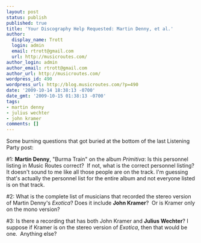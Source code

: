 ```yaml
---
layout: post
status: publish
published: true
title: 'Your Discography Help Requested: Martin Denny, et al.'
author:
  display_name: Trott
  login: admin
  email: rtrott@gmail.com
  url: http://musicroutes.com/
author_login: admin
author_email: rtrott@gmail.com
author_url: http://musicroutes.com/
wordpress_id: 490
wordpress_url: http://blog.musicroutes.com/?p=490
date: '2009-10-14 18:38:13 -0700'
date_gmt: '2009-10-15 01:38:13 -0700'
tags:
- martin denny
- julius wechter
- john kramer
comments: []
---
```

<p>Some burning questions that got buried at the bottom of the last Listening Party post:</p>
<p>#1: <strong>Martin Denny</strong>, "Burma Train" on the album <em>Primitiva</em>: Is this personnel listing in Music Routes correct?  If not, what is the correct personnel listing?  It doesn't sound to me like all those people are on the track. I'm guessing that's actually the personnel list for the entire album and not everyone listed is on that track.</p>
<p>#2: What is the complete list of musicians that recorded the stereo version of Martin Denny's <em>Exotica</em>?  Does it include <strong>John Kramer</strong>?  Or is Kramer only on the mono version?</p>
<p>#3: Is there a recording that has both John Kramer and <strong>Julius Wechter</strong>? I suppose if Kramer is on the stereo version of <em>Exotica</em>, then that would be one.  Anything else?</p>
